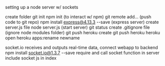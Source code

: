 setting up a node server w/ sockets

create folder
git init
npm init (to interact w/ npm)
git remote add... (push code to git repo)
npm install express@4.13.3 --save (express server)
create server.js file
node server.js (start server)
git status 
create .gitignore file  (ignore node modules folder)
git push
heroku create 
git push heroku
heroku open
heroku apps:rename newname

socket.io receives and outputs real-time data, connect webapp to backend
npm install socket.io@1.3.7 --save
require and call socket function in server
include socket js in index